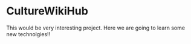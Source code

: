 # CultureWikiHub

This would be very interesting project. Here we are going to learn some new technolgies!!
